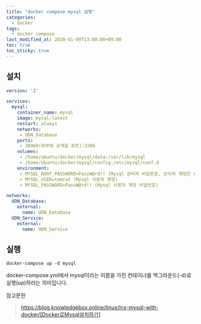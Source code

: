 ```yaml
---
title: "docker compose mysql 실행"
categories:
  - docker
tags:
  - docker compose
last_modified_at: 2020-01-09T13:00:00+09:00
toc: true
toc_sticky: true
---
```



## 설치
```yml
version: '2'

services:
  mysql:
    container_name: mysql
    image: mysql:latest
    restart: always
    networks:
     - UDN_Database
    ports:
     - 30960(외부에 공개할 포트):3306
    volumes:
     - /home/ubuntu/docker/mysql/data:/var/lib/mysql
     - /home/ubuntu/docker/mysql/config:/etc/mysql/conf.d
    environment:
     - MYSQL_ROOT_PASSWORD=PassW@rd!! (Mysql 관리자 비밀번호, 관리자 계정은 root)
     - MYSQL_USER=tomcat (Mysql 사용자 계정)
     - MYSQL_PASSWORD=PassW@rd!! (Mysql 사용자 계정 비밀번호)

networks:
  UDN_Database:
    external:
      name: UDN_Database
  UDN_Service:
    external:
      name: UDN_Service
```

## 실행
```
docker-compose up -d mysql
```
docker-compose.yml에서 mysql이라는 이름을 가진 컨테이너를 백그라운드(-d)로 실행(up)하라는 의미입니다. 


참고문헌
> https://blog.knowledgebox.online/linux/lnx-mysql-with-docker/[Docker로Mysql설치하기]
